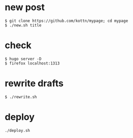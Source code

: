 # new post
```
$ git clone https://github.com/kottn/mypage; cd mypage
$ ./new.sh title
```

# check
```
$ hugo server -D
$ firefox localhost:1313
```

# rewrite drafts
```
$ ./rewrite.sh
```

# deploy
```
./deploy.sh
```
